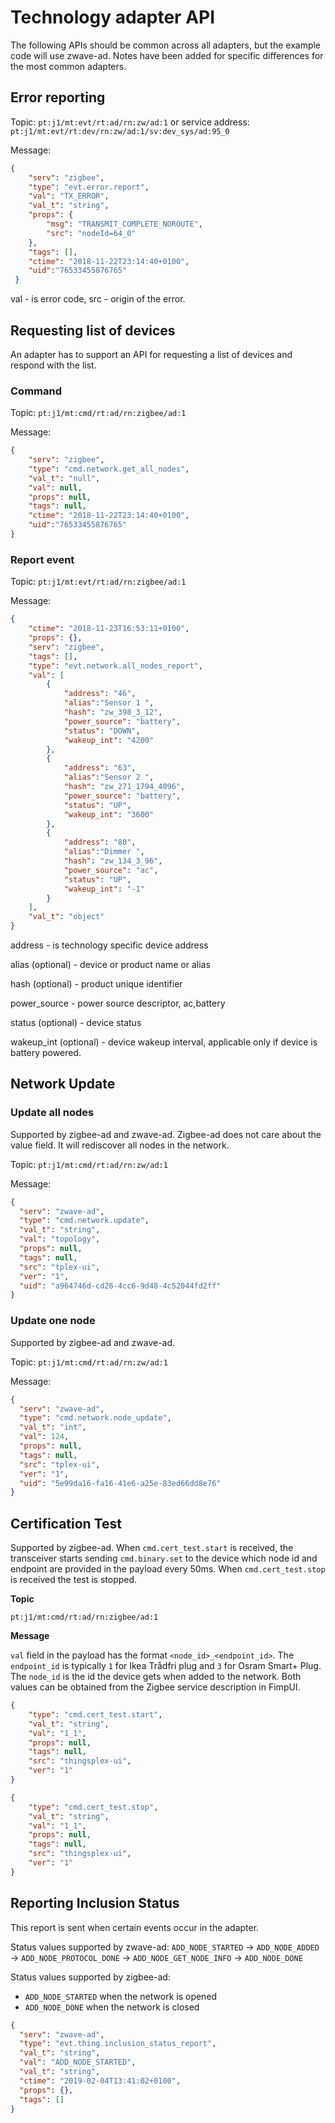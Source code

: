 # Technology adapter API

The following APIs should be common across all adapters, but the example code will use zwave-ad. Notes have been added for specific differences for the most common adapters.

## Error reporting

Topic: `pt:j1/mt:evt/rt:ad/rn:zw/ad:1` or service address: `pt:j1/mt:evt/rt:dev/rn:zw/ad:1/sv:dev_sys/ad:95_0`

Message:

```json
{
    "serv": "zigbee",
    "type": "evt.error.report",
    "val": "TX_ERROR",
    "val_t": "string",
    "props": {
        "msg": "TRANSMIT_COMPLETE_NOROUTE",
        "src": "nodeId=64_0"
    },
    "tags": [],
    "ctime": "2018-11-22T23:14:40+0100",
    "uid":"76533455876765"
 }
```

val - is error code, src - origin of the error.

## Requesting list of devices

An adapter has to support an API for requesting a list of devices and respond with the list.

### Command

Topic: `pt:j1/mt:cmd/rt:ad/rn:zigbee/ad:1`

Message:

```json
{
    "serv": "zigbee",
    "type": "cmd.network.get_all_nodes",
    "val_t": "null",
    "val": null,
    "props": null,
    "tags": null,
    "ctime": "2018-11-22T23:14:40+0100",
    "uid":"76533455876765"
}
```

### Report event

Topic: `pt:j1/mt:evt/rt:ad/rn:zigbee/ad:1`

Message:

```json
{
    "ctime": "2018-11-23T16:53:11+0100",
    "props": {},
    "serv": "zigbee",
    "tags": [],
    "type": "evt.network.all_nodes_report",
    "val": [
        {
            "address": "46",
            "alias":"Sensor 1 ",
            "hash": "zw_398_3_12",
            "power_source": "battery",
            "status": "DOWN",
            "wakeup_int": "4200"
        },
        {
            "address": "63",
            "alias":"Sensor 2 ",
            "hash": "zw_271_1794_4096",
            "power_source": "battery",
            "status": "UP",
            "wakeup_int": "3600"
        },
        {
            "address": "80",
            "alias":"Dimmer ",
            "hash": "zw_134_3_96",
            "power_source": "ac",
            "status": "UP",
            "wakeup_int": "-1"
        }
    ],
    "val_t": "object"
}
```

address - is technology specific device address

alias (optional) - device or product name or alias

hash (optional) - product unique identifier

power_source - power source descriptor, ac,battery

status (optional) - device status

wakeup_int (optional) - device wakeup interval, applicable only if device is battery powered.

## Network Update

### Update all nodes
Supported by zigbee-ad and zwave-ad. Zigbee-ad does not care about the value field. It will rediscover all nodes in the network.

Topic: `pt:j1/mt:cmd/rt:ad/rn:zw/ad:1`

Message:

```json
{
  "serv": "zwave-ad",
  "type": "cmd.network.update",
  "val_t": "string",
  "val": "topology",
  "props": null,
  "tags": null,
  "src": "tplex-ui",
  "ver": "1",
  "uid": "a964746d-cd26-4cc6-9d48-4c52044fd2ff"
}
```

### Update one node
Supported by zigbee-ad and zwave-ad.

Topic: `pt:j1/mt:cmd/rt:ad/rn:zw/ad:1`

Message:

```json
{
  "serv": "zwave-ad",
  "type": "cmd.network.node_update",
  "val_t": "int",
  "val": 124,
  "props": null,
  "tags": null,
  "src": "tplex-ui",
  "ver": "1",
  "uid": "5e99da16-fa16-41e6-a25e-83ed66dd8e76"
}
```

## Certification Test
Supported by zigbee-ad. When `cmd.cert_test.start` is received, the transceiver starts sending `cmd.binary.set` to the device which node id and endpoint are provided in the payload every 50ms. When `cmd.cert_test.stop` is received the test is stopped.

__Topic__

`pt:j1/mt:cmd/rt:ad/rn:zigbee/ad:1`

__Message__

`val` field in the payload has the format `<node_id>_<endpoint_id>`. The `endpoint_id` is typically `1` for Ikea Trådfri plug and `3` for Osram Smart+ Plug. The `node_id` is the id the device gets when added to the network. Both values can be obtained from the Zigbee service description in FimpUI.

```json
{
    "type": "cmd.cert_test.start",
    "val_t": "string",
    "val": "1_1",
    "props": null,
    "tags": null,
    "src": "thingsplex-ui",
    "ver": "1"
}
```

```json
{
    "type": "cmd.cert_test.stop",
    "val_t": "string",
    "val": "1_1",
    "props": null,
    "tags": null,
    "src": "thingsplex-ui",
    "ver": "1"
}
```

## Reporting Inclusion Status
This report is sent when certain events occur in the adapter.

Status values supported by zwave-ad: 
`ADD_NODE_STARTED` -> `ADD_NODE_ADDED` -> `ADD_NODE_PROTOCOL_DONE` -> `ADD_NODE_GET_NODE_INFO` -> `ADD_NODE_DONE`

Status values supported by zigbee-ad: 
- `ADD_NODE_STARTED` when the network is opened
- `ADD_NODE_DONE` when the network is closed

```json
{
  "serv": "zwave-ad",
  "type": "evt.thing.inclusion_status_report",
  "val_t": "string",
  "val": "ADD_NODE_STARTED",
  "val_t": "string",
  "ctime": "2019-02-04T13:41:02+0100",
  "props": {},
  "tags": []
}
```
